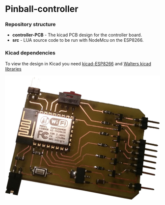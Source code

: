 # Pinball-controller
### Repository structure
* __controller-PCB__ - The kicad PCB design for the controller board.
* __src__ - LUA source code to be run with NodeMcu on the ESP8266.

### Kicad dependencies
To view the design in Kicad you need [kicad-ESP8266](https://github.com/jdunmire/kicad-ESP8266) and [Walters kicad libraries](http://smisioto.no-ip.org/elettronica/kicad/kicad-en.htm)

![Handmade controller](https://github.com/Swij/Pinball-controller/raw/master/controller.png "Handmade controller")
